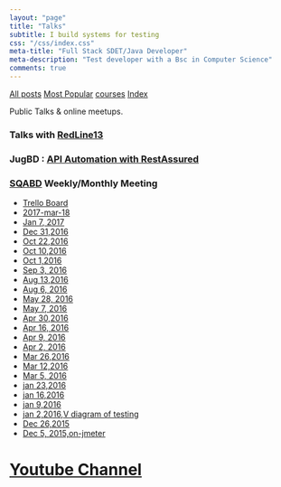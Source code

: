 ```yaml
---
layout: "page"
title: "Talks"
subtitle: I build systems for testing
css: "/css/index.css"
meta-title: "Full Stack SDET/Java Developer"
meta-description: "Test developer with a Bsc in Computer Science"
comments: true
---
```


<div class="list-filters">
    <a href="/" class="list-filter filter-selected">All posts</a>
    <a href="/popular" class="list-filter">Most Popular</a>
    <a href="/courses" class="list-filter">courses</a>
    <a href="/tags" class="list-filter">Index</a>
</div>

Public Talks & online meetups.

### Talks with [RedLine13](https://www.youtube.com/watch?v=jrThRCgII5k)

### JugBD : [API Automation with RestAssured](https://www.youtube.com/watch?v=gkz_EqlVtjY&list=PLLJB7JIS-EHYJqA4FbffdgPgPIr6N_kJ2)

### [SQABD](https://www.facebook.com/groups/sqabd/) Weekly/Monthly Meeting
- [Trello Board](https://trello.com/b/UTNTvLE7/topics-for-qas)
- [2017-mar-18](https://www.youtube.com/watch?v=91stNrawgSU)
- [Jan 7, 2017](https://www.youtube.com/watch?v=BIfSMtFEhzY)
- [Dec 31,2016](https://www.youtube.com/watch?v=FBWvAypAGLQ)
- [Oct 22,2016](https://www.youtube.com/watch?v=ktark8b3XIM)
- [Oct 10,2016](https://www.youtube.com/watch?v=GcxGWNQ2Aj4)
- [Oct 1,2016](https://www.youtube.com/watch?v=KTcaxhD5zSM)
- [Sep 3, 2016](https://www.youtube.com/watch?v=rE6WZ6beWeo)
- [Aug 13,2016](https://www.youtube.com/watch?v=vicxwAgzqbY)
- [Aug 6, 2016](https://www.youtube.com/watch?v=Bq52fNXwuvs)
- [May 28, 2016](https://www.youtube.com/watch?v=3_9LutCjCmQ)
- [May 7, 2016](https://www.youtube.com/watch?v=_lBaHw0dY1Y)
- [Apr 30,2016](https://www.youtube.com/watch?v=cFZj7uZcDas)
- [Apr 16, 2016](https://www.youtube.com/watch?v=cFZj7uZcDas)
- [Apr 9, 2016](https://www.youtube.com/watch?v=IVdVTNMqi44)
- [Apr 2, 2016](https://www.youtube.com/watch?v=MpheU4KrBjY)
- [Mar 26,2016](https://www.youtube.com/watch?v=tKcb1lmmhJo)
- [Mar 12,2016](https://www.youtube.com/watch?v=bxj2Gqia8qc)
- [Mar 5, 2016](https://www.youtube.com/watch?v=TMJlpIFBElE)
- [jan 23,2016](https://www.youtube.com/watch?v=3aODbOhjRqk)
- [jan 16,2016](https://www.youtube.com/watch?v=vHxwcPpCYUc)
- [jan 9,2016](https://www.youtube.com/watch?v=bWvMX-UHS24)
- [jan 2,2016,V diagram of testing](https://www.youtube.com/watch?v=JHDsfX1DR0M)
- [Dec 26,2015](https://www.youtube.com/watch?v=1psFr06cj3g)
- [Dec 5, 2015,on-jmeter](https://www.youtube.com/watch?v=oxoxIa_zgT0)

# [Youtube Channel](https://www.youtube.com/c/ShantonuSarker/videos)